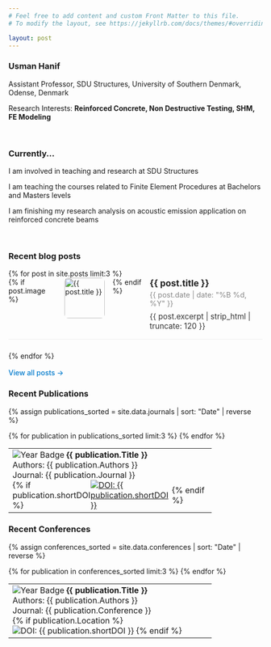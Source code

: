 ```yaml
---
# Feel free to add content and custom Front Matter to this file.
# To modify the layout, see https://jekyllrb.com/docs/themes/#overriding-theme-defaults

layout: post
---
```


### Usman Hanif
Assistant Professor, SDU Structures, University of Southern Denmark, Odense, Denmark

Research Interests: **Reinforced Concrete, Non Destructive Testing, SHM, FE Modeling**

<br>

### Currently...
I am involved in teaching and research at SDU Structures

I am teaching the courses related to Finite Element Procedures at Bachelors and Masters levels

I am finishing my research analysis on acoustic emission application on reinforced concrete beams

<br>

### Recent blog posts

<ul style="list-style:none; padding:0; margin:0;">
    {% for post in site.posts limit:3 %}
      <li style="display:flex; align-items:flex-start; gap:1rem; margin-bottom:1.5rem; border-bottom:1px solid #eee; padding-bottom:1rem;">
        {% if post.image %}
          <a href="{{ post.url | relative_url }}" style="flex-shrink:0;">
            <img 
              src="{{ post.image | relative_url }}" 
              alt="{{ post.title }}" 
              style="width:80px; height:80px; object-fit:cover; border-radius:8px;"
            >
          </a>
        {% endif %}
        <div>
          <h3 style="margin:0 0 0.25rem 0; font-size:1.1rem;">
            <a href="{{ post.url | relative_url }}" style="text-decoration:none; color:#222;">{{ post.title }}</a>
          </h3>
          <p style="color:#888; font-size:0.9rem; margin:0 0 0.5rem 0;">
            {{ post.date | date: "%B %d, %Y" }}
          </p>
          <p style="margin:0; color:#333; font-size:0.95rem;">
            {{ post.excerpt | strip_html | truncate: 120 }}
          </p>
        </div>
      </li>
    {% endfor %}
  </ul>
  <a href="{{ '/blog/' | relative_url }}" style="display:inline-block; margin-top:1rem; color:#007acc; text-decoration:none; font-weight:500;">
    View all posts →
  </a>

<br>

### Recent Publications

   {% assign publications_sorted = site.data.journals | sort: "Date" | reverse %}

<table style="width:80%;">
  {% for publication in publications_sorted limit:3 %}
  <tr>
    <td style="width:90%;">
      <img alt="Year Badge"
           src="https://img.shields.io/badge/{{ publication.Date | date: '%Y' | uri_escape | replace:'.','%2E' }}-crimson?style=flat-square">
      <strong>{{ publication.Title }}</strong>
      <br />
      Authors: {{ publication.Authors }}
      <br />
      Journal: {{ publication.Journal }}
      <br />
      <div style="display:flex; flex-direction:row; align-items:center;">
        {% if publication.shortDOI %}
        <a href="{{ publication.DOI }}" target="_blank">
          <img src="https://img.shields.io/badge/DOI-{{ publication.shortDOI | replace: '-', '--' }}-blue?style=plastic"
               alt="DOI: {{ publication.shortDOI }}">
        </a>
        {% endif %}
        &nbsp;
        <span class="__dimensions_badge_embed__"
              data-doi="{{ publication.shortDOI }}"
              data-hide-zero-citations="true"
              data-style="small_rectangle"></span>
        &nbsp;
        <div class="altmetric-embed"
             data-badge-type="4"
             data-hide-less-than="1"
             data-badge-popover="right"
             data-doi="{{ publication.shortDOI }}"></div>
      </div>
    </td>
      </tr>
  {% endfor %}
</table>


### Recent Conferences

{% assign conferences_sorted = site.data.conferences | sort: "Date" | reverse %}

  <table  style="width: 80%;">
      {% for publication in conferences_sorted limit:3 %}
      <tr>
        <td style="width:98%">
          <img alt="Year Badge"
               src="https://img.shields.io/badge/{{ publication.Date | date: '%Y' | uri_escape | replace:'.','%2E' }}-crimson?style=flat-square">
               <strong>{{ publication.Title }}</strong>
               <br />
               Authors: {{ publication.Authors }}
               <br />
               Journal: {{ publication.Conference }}
               <br />
              {% if publication.Location %}
                    <img src="https://img.shields.io/badge/Location-{{ publication.Location }}-yellow?style=flat-square" alt="DOI: {{ publication.shortDOI }}">
              {% endif %}
        </td>
      </tr>
      {% endfor %}
  </table>